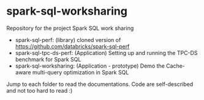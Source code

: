 # spark-sql-worksharing
Repository for the project Spark SQL work sharing

- spark-sql-perf: (library) cloned version of https://github.com/databricks/spark-sql-perf 
- spark-sql-tpc-ds-perf: (Application) Setting up and running the TPC-DS benchmark for Spark SQL
- spark-sql-worksharing: (Application - prototype) Demo the Cache-aware multi-query optimization in Spark SQL

Jump to each folder to read the documentations.
Code are self-described and not too hard to read :)